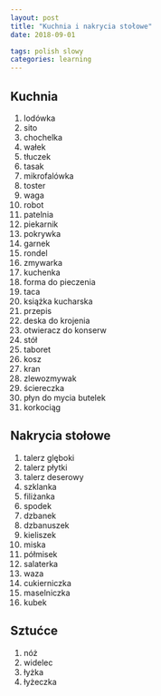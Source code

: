 ```yaml
---
layout: post
title: "Kuchnia i nakrycia stołowe"
date: 2018-09-01

tags: polish slowy
categories: learning
---
```

## Kuchnia

1. lodówka
2. sito
3. chochelka
4. wałek
5. tłuczek
6. tasak
7. mikrofalówka
8. toster
9. waga
10. robot
11. patelnia
12. piekarnik
13. pokrywka
14. garnek
15. rondel
16. zmywarka
17. kuchenka
18. forma do pieczenia
19. taca
20. książka kucharska
21. przepis
22. deska do krojenia
23. otwieracz do konserw
24. stół
25. taboret
26. kosz
27. kran
28. zlewozmywak
29. ściereczka
30. płyn do mycia butelek
31. korkociąg

## Nakrycia stołowe

1. talerz glęboki
2. talerz płytki
3. talerz deserowy
4. szklanka
5. filiżanka
6. spodek
7. dzbanek
8. dzbanuszek
9. kieliszek
10. miska
11. półmisek
12. salaterka
13. waza
14. cukierniczka
15. maselniczka
16. kubek

## Sztućce

1. nóż
2. widelec
3. łyżka
4. łyżeczka
